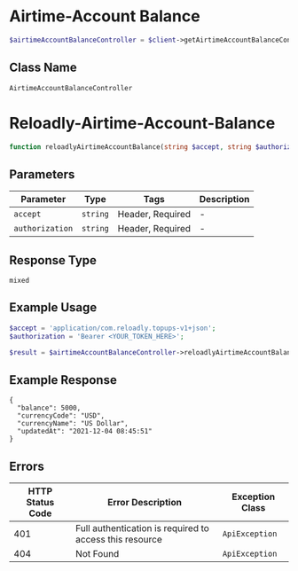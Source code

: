 # Airtime-Account Balance

```php
$airtimeAccountBalanceController = $client->getAirtimeAccountBalanceController();
```

## Class Name

`AirtimeAccountBalanceController`


# Reloadly-Airtime-Account-Balance

```php
function reloadlyAirtimeAccountBalance(string $accept, string $authorization)
```

## Parameters

| Parameter | Type | Tags | Description |
|  --- | --- | --- | --- |
| `accept` | `string` | Header, Required | - |
| `authorization` | `string` | Header, Required | - |

## Response Type

`mixed`

## Example Usage

```php
$accept = 'application/com.reloadly.topups-v1+json';
$authorization = 'Bearer <YOUR_TOKEN_HERE>';

$result = $airtimeAccountBalanceController->reloadlyAirtimeAccountBalance($accept, $authorization);
```

## Example Response

```
{
  "balance": 5000,
  "currencyCode": "USD",
  "currencyName": "US Dollar",
  "updatedAt": "2021-12-04 08:45:51"
}
```

## Errors

| HTTP Status Code | Error Description | Exception Class |
|  --- | --- | --- |
| 401 | Full authentication is required to access this resource | `ApiException` |
| 404 | Not Found | `ApiException` |

